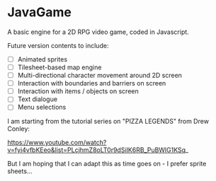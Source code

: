 # JavaGame

A basic engine for a 2D RPG video game, coded in Javascript.

Future version contents to include:

- [ ] Animated sprites
- [ ] Tilesheet-based map engine
- [ ] Multi-directional character movement around 2D screen
- [ ] Interaction with boundaries and barriers on screen
- [ ] Interaction with items / objects on screen
- [ ] Text dialogue
- [ ] Menu selections

I am starting from the tutorial series on "PIZZA LEGENDS" from Drew Conley:

https://www.youtube.com/watch?v=fyi4vfbKEeo&list=PLcjhmZ8oLT0r9dSiIK6RB_PuBWlG1KSq_

But I am hoping that I can adapt this as time goes on - I prefer sprite sheets...
